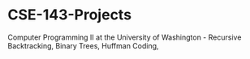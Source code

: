 # CSE-143-Projects
Computer Programming II at the University of Washington - Recursive Backtracking, Binary Trees, Huffman Coding, 
